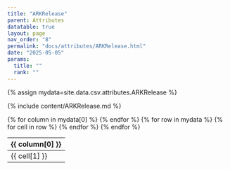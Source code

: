```yaml
---
title: "ARKRelease"
parent: Attributes
datatable: true
layout: page
nav_order: "8"
permalink: "docs/attributes/ARKRelease.html"
date: "2025-05-05"
params:
  title: ""
  rank: ""
---
```

{% assign mydata=site.data.csv.attributes.ARKRelease %} 

{% include content/ARKRelease.md %}

<table id="myTable" class="display" style="width:100%">
    <thead>
    {% for column in mydata[0] %}
        <th>{{ column[0] }}</th>
    {% endfor %}
    </thead>
    <tbody>
    {% for row in mydata %}
        <tr>
        {% for cell in row %}
            <td>{{ cell[1] }}</td>
        {% endfor %}
        </tr>
    {% endfor %}
    </tbody>
</table>
<script type="text/javascript">
  $(document).ready(function () {
    $('#myTable').DataTable({
      responsive: true,
      deferRender: false,
      paging: false,
      order: [],
    });
  });
</script>
